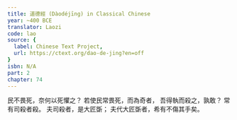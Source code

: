```yaml
---
title: 道德經 (Dàodéjīng) in Classical Chinese
year: ~400 BCE
translator: Laozi
code: lao
source: {
  label: Chinese Text Project,
  url: https://ctext.org/dao-de-jing?en=off
}
isbn: N/A
part: 2
chapter: 74
---
```

民不畏死，奈何以死懼之？
若使民常畏死，而為奇者，
吾得執而殺之，孰敢？
常有司殺者殺。
夫司殺者，是大匠斲；
夫代大匠斲者，希有不傷其手矣。